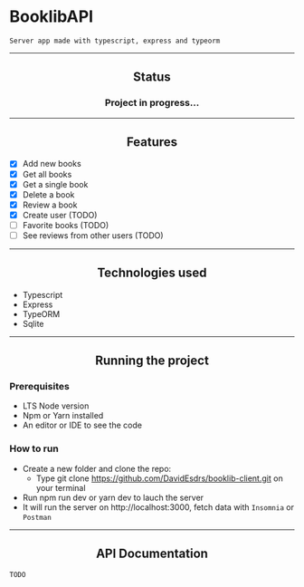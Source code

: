 # BooklibAPI

```
Server app made with typescript, express and typeorm 
```

-------------------------------------

<h2 align="center"> Status </h2>

<h3 align="center"> Project in progress... </h3>

-------------------------------------

<h2 align="center"> Features </h2>

- [X] Add new books
- [X] Get all books
- [X] Get a single book
- [X] Delete a book
- [X] Review a book
- [X] Create user (TODO)
- [ ] Favorite books (TODO)
- [ ] See reviews from other users (TODO)

------------------------------------

<h2 align="center"> Technologies used </h2>

- Typescript
- Express
- TypeORM
- Sqlite

-------------------------------------

<h2 align="center"> Running the project </h2>

### Prerequisites

- LTS Node version
- Npm or Yarn installed
- An editor or IDE to see the code

### How to run

- Create a new folder and clone the repo:
    - Type git clone https://github.com/DavidEsdrs/booklib-client.git on your terminal
- Run npm run dev or yarn dev to lauch the server
- It will run the server on http://localhost:3000, fetch data with `Insomnia` or `Postman`

----------------------------------------

<h2 align="center"> API Documentation </h2>

`TODO`